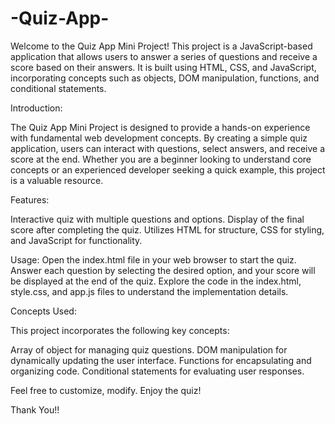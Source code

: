 # -Quiz-App-

Welcome to the Quiz App Mini Project! This project is a JavaScript-based application that allows users to answer a series of questions and receive a score based on their answers. It is built using HTML, CSS, and JavaScript, incorporating concepts such as objects, DOM manipulation, functions, and conditional statements.

Introduction:

The Quiz App Mini Project is designed to provide a hands-on experience with fundamental web development concepts. By creating a simple quiz application, users can interact with questions, select answers, and receive a score at the end. Whether you are a beginner looking to understand core concepts or an experienced developer seeking a quick example, this project is a valuable resource.

Features:

Interactive quiz with multiple questions and options.
Display of the final score after completing the quiz.
Utilizes HTML for structure, CSS for styling, and JavaScript for functionality.

Usage:
Open the index.html file in your web browser to start the quiz. Answer each question by selecting the desired option, and your score will be displayed at the end of the quiz. Explore the code in the index.html, style.css, and app.js files to understand the implementation details.

Concepts Used:

This project incorporates the following key concepts:

Array of object for managing quiz questions.
DOM manipulation for dynamically updating the user interface.
Functions for encapsulating and organizing code.
Conditional statements for evaluating user responses.

Feel free to customize, modify. Enjoy the quiz!

Thank You!!
